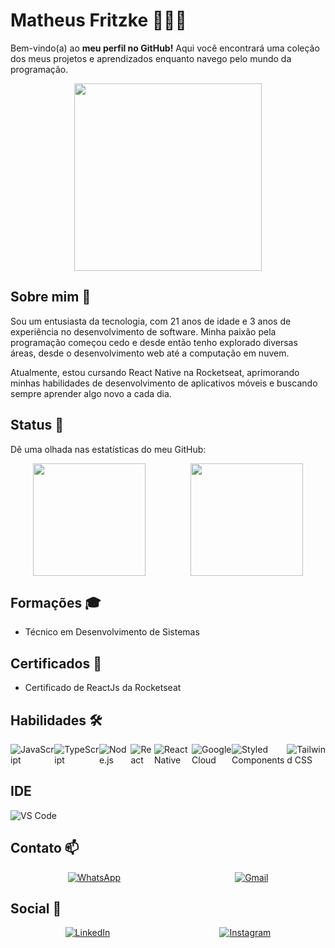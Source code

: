 # Matheus Fritzke 🧑🏼‍💻

Bem-vindo(a) ao **meu perfil no GitHub!** Aqui você encontrará uma coleção dos meus projetos e aprendizados enquanto navego pelo mundo da programação.

<div style="display: flex; justify-content: center; align-items: center;">
  <img src="https://user-images.githubusercontent.com/81328619/213875785-400ae517-156b-4aca-a787-bac75d84c393.gif" style="width: 300px; height: 300px;">
</div>


## Sobre mim 🌟

Sou um entusiasta da tecnologia, com 21 anos de idade e 3 anos de experiência no desenvolvimento de software. Minha paixão pela programação começou cedo e desde então tenho explorado diversas áreas, desde o desenvolvimento web até a computação em nuvem.

Atualmente, estou cursando React Native na Rocketseat, aprimorando minhas habilidades de desenvolvimento de aplicativos móveis e buscando sempre aprender algo novo a cada dia.

## Status 🎯

Dê uma olhada nas estatísticas do meu GitHub:

<div style="display: flex; justify-content: space-around; align-items: center;">
  <img height="180em" src="https://github-readme-stats.vercel.app/api?username=MatheusGFritzke&theme=dark&show_icons=true">
  <img height="180em" src="https://github-readme-stats.vercel.app/api/top-langs/?username=MatheusGFritzke&hide=html&layout=compact&theme=dark">
</div>

## Formações 🎓

- Técnico em Desenvolvimento de Sistemas

## Certificados 🏅

- Certificado de ReactJs da Rocketseat

## Habilidades 🛠️

<div style="display: flex; justify-content: space-around; align-items: center;">
  <img src="https://img.shields.io/badge/JavaScript-F7DF1E?style=for-the-badge&logo=javascript&logoColor=black" alt="JavaScript">
  <img src="https://img.shields.io/badge/TypeScript-007ACC?style=for-the-badge&logo=typescript&logoColor=white" alt="TypeScript">
  <img src="https://img.shields.io/badge/Node.js-43853D?style=for-the-badge&logo=node.js&logoColor=white" alt="Node.js">
  <img src="https://img.shields.io/badge/React-20232A?style=for-the-badge&logo=react&logoColor=61DAFB" alt="React">
  <img src="https://img.shields.io/badge/React_Native-20232A?style=for-the-badge&logo=react&logoColor=61DAFB" alt="React Native">
  <img src="https://img.shields.io/badge/Google_Cloud-4285F4?style=for-the-badge&logo=google-cloud&logoColor=white" alt="Google Cloud">
  <img src="https://img.shields.io/badge/styled--components-DB7093?style=for-the-badge&logo=styled-components&logoColor=white" alt="Styled Components">
  <img src="https://img.shields.io/badge/Tailwind_CSS-38B2AC?style=for-the-badge&logo=tailwind-css&logoColor=white" alt="Tailwind CSS">
</div>

## IDE

![VS Code](https://img.shields.io/badge/-Visual%20Studio%20Code-333333?style=flat&logo=visual-studio-code&logoColor=007ACC)

## Contato 📫

<div style="display: flex; justify-content: space-around; align-items: center;">
  <a href="https://wa.me/5547988396690"><img src="https://img.shields.io/badge/WhatsApp-25D366?style=for-the-badge&logo=whatsapp&logoColor=white" alt="WhatsApp"></a>
  <a href="mailto:matheusfritzkepaypal@gmail.com"><img src="https://img.shields.io/badge/Gmail-D14836?style=for-the-badge&logo=gmail&logoColor=white" alt="Gmail"></a>
</div>

## Social 🔗

<div style="display: flex; justify-content: space-around; align-items: center;">
  <a href="https://www.linkedin.com/in/matheus-giovanni-fritzke-2575b6196/"><img src="https://img.shields.io/badge/LinkedIn-0077B5?style=for-the-badge&logo=linkedin&logoColor=white" alt="LinkedIn"></a>
  <a href="https://www.instagram.com/_fritzke/"><img src="https://img.shields.io/badge/Instagram-E4405F?style=for-the-badge&logo=instagram&logoColor=white" alt="Instagram"></a>
</div>
